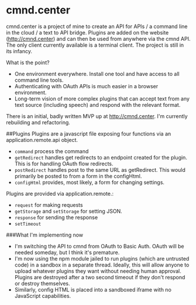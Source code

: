 # cmnd.center

cmnd.center is a project of mine to create an API for APIs / a command line in the cloud / a text to API bridge. Plugins are added on the website (http://cmnd.center) and can then be used from anywhere via the cmnd API. The only client currently available is a terminal client. The project is still in its infancy.

What is the point?
* One environment everywhere. Install one tool and have access to all command line tools.
* Authenticating with OAuth APIs is much easier in a browser environment.
* Long-term vision of more complex plugins that can accept text from any text source (including speech) and respond with the relevant format.

There is an initial, badly written MVP up at http://cmnd.center. I'm currently rebuilding and refactoring.

##Plugins
Plugins are a javascript file exposing four functions via an application.remote.api object.
* ```command``` process the command
* ```getRedirect``` handles get redirects to an endpoint created for the plugin. This is for handling OAuth flow redirects.
* ```postRedirect``` handles post to the same URL as getRedirect. This would primarily be posted to from a form in the configHtml.
* ```configHtml``` provides, most likely, a form for changing settings.

Plugins are provided via application.remote.<function>:
* ```request``` for making requests
* ```getStorage``` and ```setStorage``` for setting JSON.
* ```response``` for sending the response
* ```setTimeout```

###What I'm implementing now
* I'm switching the API to cmnd from OAuth to Basic Auth. OAuth will be needed someday, but I think it's premature.
* I'm now using the npm module jailed to run plugins (which are untrusted code) in a sandbox in a separate thread. Ideally, this will allow anyone to upload whatever plugins they want without needing human approval. Plugins are destroyed after a two second timeout if they don't respond or destroy themselves. 
* Similarly, config HTML is placed into a sandboxed iframe with no JavaScript capabilities.
